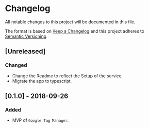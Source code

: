 # Changelog

All notable changes to this project will be documented in this file.

The format is based on [Keep a Changelog](http://keepachangelog.com/en/1.0.0/)
and this project adheres to [Semantic Versioning](http://semver.org/spec/v2.0.0.html).

## [Unreleased]
### Changed
- Change the Readme to reflect the Setup of the service.
- Migrate the app to typescript.

## [0.1.0] - 2018-09-26
### Added
- MVP of `Google Tag Manager`.
